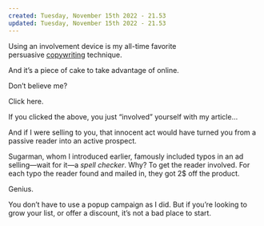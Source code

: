 ```yaml
---
created: Tuesday, November 15th 2022 - 21.53
updated: Tuesday, November 15th 2022 - 21.53
---
```

Using an involvement device is my all-time favorite persuasive [copywriting](https://sleeknote.com/blog/copywriting-examples) technique.

And it’s a piece of cake to take advantage of online.

Don’t believe me?

Click here.

If you clicked the above, you just “involved” yourself with my article…

And if I were selling to you, that innocent act would have turned you from a passive reader into an active prospect.

Sugarman, whom I introduced earlier, famously included typos in an ad selling—wait for it—a _spell_ _checker_. Why? To get the reader involved. For each typo the reader found and mailed in, they got 2$ off the product.

Genius.

You don’t have to use a popup campaign as I did. But if you’re looking to grow your list, or offer a discount, it’s not a bad place to start.